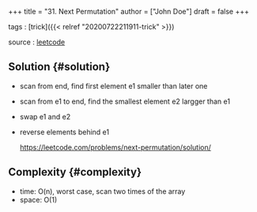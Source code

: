+++
title = "31. Next Permutation"
author = ["John Doe"]
draft = false
+++

tags
: [trick]({{< relref "20200722211911-trick" >}})

source
: [leetcode](https://leetcode.com/problems/next-permutation/)


## Solution {#solution}

-   scan from end, find first element e1 smaller than later one
-   scan from e1 to end, find the smallest element e2 largger than e1
-   swap e1 and e2
-   reverse elements behind e1

    <https://leetcode.com/problems/next-permutation/solution/>


## Complexity {#complexity}

-   time: O(n), worst case, scan two times of the array
-   space: O(1)
